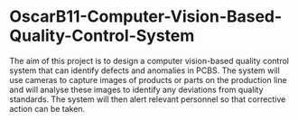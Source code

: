 # OscarB11-Computer-Vision-Based-Quality-Control-System
The aim of this project is to design a computer vision-based quality control system that can identify defects and anomalies in PCBS. The system will use cameras to capture images of products or parts on the production line and will analyse these images to identify any deviations from quality standards. The system will then alert relevant personnel so that corrective action can be taken.
